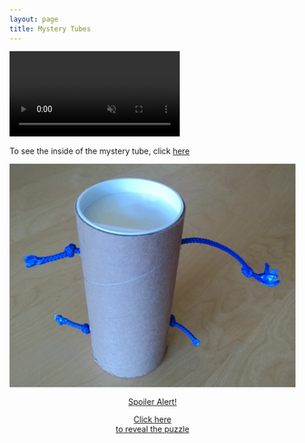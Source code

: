 ```yaml
---
layout: page
title: Mystery Tubes
---
```


<!--<img class = "LRUDCentered" src="\images\MysteryTube7.gifv" alt="Mystery Tube" height="300" align="middle"/>-->

<video width="300" muted loop autoplay controls>
  <source src="\images\MysteryTube7.mp4" type="video/mp4">
Your browser does not support the video tag.
</video>

To see the inside of the mystery tube, click [here](/2017/07/13/mysterytubesrevealed/)



<div class="imageHoverContainer">
    <a href="/2017/07/13/mysterytubesrevealed/" class="imOverlay">
      <img src="\images\MysteryTube1.jpg" alt="Avatar" class="image1">
      <div class="overlay1">
        <div class="imHoverText"> 
        <center> 
        <p class="textred"> Spoiler Alert! </p> 
        <p class="textblack"> Click here <br> to reveal the puzzle 
        </p>
        </center> 
        </div>
      </div>
    </a> 
</div>







